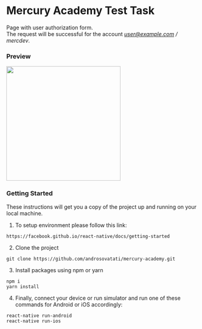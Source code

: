 # Mercury Academy Test Task 
  
Page with user authorization form.  
The request will be successful for the account *user@example.com / mercdev*.  

### Preview
<img src="./preview.gif" width="300" />

### Getting Started
These instructions will get you a copy of the project up and running on your local machine.
1. To setup environment please follow this link:
```
https://facebook.github.io/react-native/docs/getting-started
```
2. Clone the project
```
git clone https://github.com/androsovatati/mercury-academy.git
```
3.  Install packages using npm or yarn
```
npm i
yarn install
```
4. Finally, connect your device or run simulator and run one of these commands for Android or iOS accordingly:
```
react-native run-android
react-native run-ios
```
